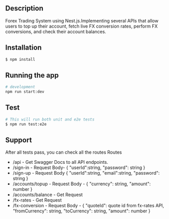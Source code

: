 
## Description

 Forex Trading System using Nest.js.Implementing several APIs that allow users to top up their account, fetch live FX conversion rates, perform FX conversions, and check their account balances.

## Installation

```bash
$ npm install
```

## Running the app

```bash
# development
npm run start:dev
```

## Test

```bash
# This will run both unit and e2e tests
$ npm run test:e2e
```

## Support

After all tests pass, you can check all the routes
Routes
<ul>
 <li>/api - Get Swagger Docs to all API endpoints.</li>
<li>
 /sign-in - Request Body- {
    "userId":string,
    "password": string
}</li>
<li>
 /sign-up - Request Body {
    "userId":string,
    "email":string,
    "password": string
}
</li>
<li>/accounts/topup - Request Body - { "currency": string, "amount": number }</li>
<li>/accounts/balance - Get Request</li>
<li>/fx-rates - Get Request</li>
<li>/fx-conversion - Request Body - { "quoteId": quote id from fx-rates API, "fromCurrency": string,
"toCurrency": string, "amount": number }</li>
</ul>








